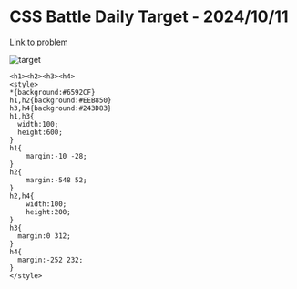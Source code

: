 # CSS Battle Daily Target - 2024/10/11

[Link to problem](https://cssbattle.dev/play/SpSS86OrOPfH8kFaNf2s)

![target](https://firebasestorage.googleapis.com/v0/b/cssbattleapp.appspot.com/o/user%2Fe6YbeBahWNPT7VpE2rE2p85byxa2%2Ftargets%2Ftarget_VU6dWuA.png?alt=media)



```
<h1><h2><h3><h4>
<style>
*{background:#6592CF}
h1,h2{background:#EEB850}
h3,h4{background:#243D83}
h1,h3{
  width:100;
  height:600;
}
h1{
    margin:-10 -28;
}
h2{
    margin:-548 52;
}
h2,h4{
    width:100;
    height:200;
}
h3{
  margin:0 312;
}
h4{
  margin:-252 232;
}
</style>
```